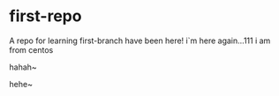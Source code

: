 # first-repo
A repo for learning
first-branch have been here!
i`m here again...111
i am from centos

hahah~

hehe~
